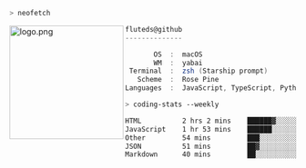 ```zsh
> neofetch
```

<!--img align="left" src="https://github.com/fluteds.png" alt="logo.png" width="200"/>-->
<img align="left" src="https://external-content.duckduckgo.com/iu/?u=https%3A%2F%2F78.media.tumblr.com%2F975fca5f82161b190efdcaa05ffbd4ec%2Ftumblr_p6q6m9TJF01x3p3jmo1_500.png&f=1&nofb=1" alt="logo.png" width="200"/>

```csharp
fluteds@github
--------------

       OS  :  macOS
       WM  :  yabai
 Terminal  :  zsh (Starship prompt)  
   Scheme  :  Rose Pine  
Languages  :  JavaScript, TypeScript, Python, HTML, CSS  

```

```zsh
> coding-stats --weekly
```

<!--START_SECTION:waka-->

```txt
HTML          2 hrs 2 mins    ██████▓░░░░░░░░░░░░░░░░░░   26.07 %
JavaScript    1 hr 53 mins    ██████░░░░░░░░░░░░░░░░░░░   24.23 %
Other         54 mins         ███░░░░░░░░░░░░░░░░░░░░░░   11.62 %
JSON          51 mins         ██▓░░░░░░░░░░░░░░░░░░░░░░   11.07 %
Markdown      40 mins         ██░░░░░░░░░░░░░░░░░░░░░░░   08.60 %
```

<!--END_SECTION:waka-->
